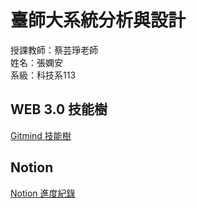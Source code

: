 # 臺師大系統分析與設計
授課教師：蔡芸琤老師  
姓名：張嫻安  
系級：科技系113

## WEB 3.0 技能樹
[Gitmind 技能樹](https://gitmind.com/app/docs/ml1hlgg3)

## Notion
[Notion 進度紀錄](https://pricey-arch-e14.notion.site/SAD-eda77d94e15c475d8ae7c8cfe7c91bda)

<!-- 
## 說明
1. Blockchain Knowledge
* https://www.coursera.org/learn/introduction-blockchain-technologies#syllabus

### DApps
Decentralized applications are software applications that run on a blockchain network that offers greater security, transparency, and decentralization. Built on decentralized infrastructure means that they are not controlled by a single entity or organization, but rather by a network of nodes that work together to maintain the blockchain. It is designed to provide users with greater control over their data and assets, as well as increasing security and transparency. They can be used for a wide range of purposes, including financial services, gaming, social networking, and more.


### Cryptocurrency Wallet
Cryptocurrency wallet allows users to interact with the dApp, make transactions, and store their digital assets. The blockchain network that will be used for dApp development is Ethereum.

2. DApps Development
* https://www.coursera.org/learn/decentralized-apps-on-blockchain#syllabus
-->

